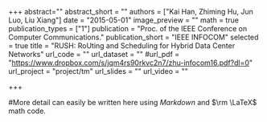 +++
abstract=""
abstract_short = ""
authors = ["Kai Han, Zhiming Hu, Jun Luo, Liu Xiang"]
date = "2015-05-01"
image_preview = ""
math = true
publication_types = ["1"]
publication = "Proc. of the IEEE Conference on Computer Communications."
publication_short = "IEEE INFOCOM"
selected = true
title = "RUSH: RoUting and Scheduling for Hybrid Data Center Networks"
url_code = ""
url_dataset = ""
#url_pdf = "https://www.dropbox.com/s/jqm4rs90rkvc2n7/zhu-infocom16.pdf?dl=0"
url_project = "project/tm"
url_slides = ""
url_video = ""

+++

#More detail can easily be written here using *Markdown* and $\rm \LaTeX$ math code.
